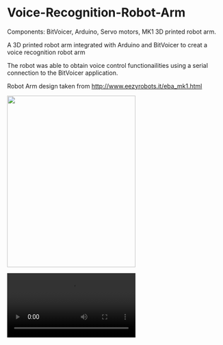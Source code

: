 # Voice-Recognition-Robot-Arm

Components: BitVoicer, Arduino, Servo motors, MK1 3D printed robot arm. 


A 3D printed robot arm integrated with Arduino and BitVoicer to creat a voice recognition robot arm

The robot was able to obtain voice control functionailities using a serial connection to the BitVoicer application.

Robot Arm design taken from http://www.eezyrobots.it/eba_mk1.html


<img src="https://github.com/Drom0s137/voice_controlled_robot_arm/blob/master/robot_arm.jpg" width="300" height="400"/>

![](https://github.com/Drom0s137/voice_controlled_robot_arm/blob/master/vc_arm.mp4)